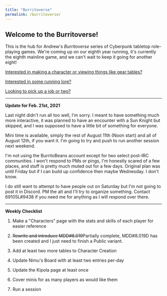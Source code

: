 ```yaml
---
title: "Burritoverse"
permalink: /burritoverse/
---
```


## Welcome to the Burritoverse!

This is the hub for Andrew's *Burritoverse* series of Cyberpunk tabletop role-playing games. We're coming up on our eighth year running, it's currently the eighth mainline game, and we can't wait to keep it going for another eight!

[Interested in making a character or viewing things like gear tables?](/burritoverse/ccreation/)

[Interested in some running lore?](/burritoverse/lore/)

[Looking to pick up a job or two?](/burritoverse/jobs/)

---

**Update for Feb. 21st, 2021**

Last night didn't run all too well, I'm sorry. I meant to have something much more interactive, it was planned to have an encounter with a Sun Knight but skipped, and I was supposed to have a little bit of something for everyone.

Mini time is available, simply the rest of August 11th (Noon start) and all of August 12th, if you want it. I'm going to try and push to run another session next weekend.

I'm not using the BurritoBeans account except for two select post-IRC communities. I won't respond to PMs or pings, I'm honestly scared of a few places, and stuff is pretty much muted out for a few days. Original plan was until Friday but if I can build up confidence then maybe Wednesday. I don't know. 

I do still want to attempt to have people out on Saturday but I'm not going to post it in Discord. PM the alt and I'll try to organize something. Contact 69105L#9438 if you need me for anything as I will respond over there.

---

**Weekly Checklist**

1. Make a "Characters" page with the stats and skills of each player for easier reference

2. ~~Rewrite and introduce MDD#8.019~~Partially complete, MDD#8.019D has been created and I just need to finish a Public variant.

3. Add at least two more tables to Character Creation

4. Update Nimu's Board with at least two entries per-day

5. Update the Kipola page at least once

6. Cover minis for as many players as would like them

7. Run a session
